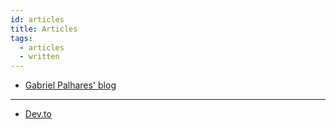 ```yaml
---
id: articles
title: Articles
tags:
  - articles
  - written
---
```


- <a href="https://gabrielpalhares.dev/blog/" target="_blank" class="font-bold">Gabriel Palhares' blog</a>

---

- <a href="https://dev.to/gabepalhares" target="_blank" class="font-bold">Dev.to</a>
